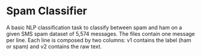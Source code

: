 # Spam Classifier
 A basic NLP classification task to classify between spam and ham on a given SMS spam dataset of 5,574 messages. The files contain one message per line. Each line is composed by two columns: v1 contains the label (ham or spam) and v2 contains the raw text.
